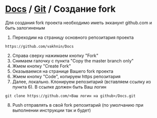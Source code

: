 # [Docs](../README.md) / [Git](Index.md) / Создание fork

Для создания fork проекта необходимо иметь экканунт github.com и быть залогиненым 

1. Переходим на страницу основного репозитария проекта
```url
https://github.com/vakhnin/Docs
```

2. Справа сверху нажимаем кнопку "Fork"
3. Снимаем галочку с пункта "Copy the master branch only"
4. Жмем кнопку "Create Fork"
5. Оказываемся на странице Вашего fork проекта
6. Жмем кнопку "Code", копируем https репозитария
7. Далее, локально. Клонируем репозитарий (вставляем ссылку из пункта 6). 
В ссылке должен быть Ваш логин
```commandline
git clone https://github.com/<Ваш логин на github>/Docs.git
```
8. Push отправлять в свой fork репозитарий (по умолчанию при выполнении инструкции так и будет)
